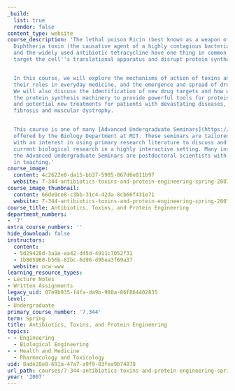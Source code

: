 ```yaml
---
_build:
  list: true
  render: false
content_type: website
course_description: 'The lethal poison Ricin (best known as a weapon of bioterrorism),
  Diphtheria toxin (the causative agent of a highly contagious bacterial disease),
  and the widely used antibiotic tetracycline have one thing in common: They specifically
  target the cell''s translational apparatus and disrupt protein synthesis.


  In this course, we will explore the mechanisms of action of toxins and antibiotics,
  their roles in everyday medicine, and the emergence and spread of drug resistance.
  We will also discuss the identification of new drug targets and how we can manipulate
  the protein synthesis machinery to provide powerful tools for protein engineering
  and potential new treatments for patients with devastating diseases, such as cystic
  fibrosis and muscular dystrophy.


  This course is one of many [Advanced Undergraduate Seminars](https://biology.mit.edu/undergraduate/current-students/subject-offerings/advanced-undergraduate-seminars/)
  offered by the Biology Department at MIT. These seminars are tailored for students
  with an interest in using primary research literature to discuss and learn about
  current biological research in a highly interactive setting. Many instructors of
  the Advanced Undergraduate Seminars are postdoctoral scientists with a strong interest
  in teaching.'
course_image:
  content: 4c2622e8-da15-bb37-5905-867d6e811b97
  website: 7-344-antibiotics-toxins-and-protein-engineering-spring-2007
course_image_thumbnail:
  content: 66de9ce8-c3bb-31c4-42da-8cb66f431e71
  website: 7-344-antibiotics-toxins-and-protein-engineering-spring-2007
course_title: Antibiotics, Toxins, and Protein Engineering
department_numbers:
- '7'
extra_course_numbers: ''
hide_download: false
instructors:
  content:
  - 5d29428d-3a1e-ea42-d45d-4911c7052f31
  - 1b865960-b56b-82bc-6d96-d95ea3f69a37
  website: ocw-www
learning_resource_types:
- Lecture Notes
- Written Assignments
legacy_uid: 07e9b935-f4fa-da9b-980a-86f864402835
level:
- Undergraduate
primary_course_number: '7.344'
term: Spring
title: Antibiotics, Toxins, and Protein Engineering
topics:
- - Engineering
  - Biological Engineering
- - Health and Medicine
  - Pharmacology and Toxicology
uid: 8ade28e8-691a-47a7-a9f9-83fea9b74878
url_path: courses/7-344-antibiotics-toxins-and-protein-engineering-spring-2007
year: '2007'
---
```

